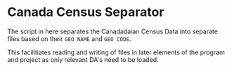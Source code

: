 # Canada Census Separator

The script in here separates the Canadadaian Census Data into separate files based on their `GEO NAME` and `GEO CODE`.

This facilitiates reading and writing of files in later elements of the program and project as only relevant DA's need to be loaded.  
